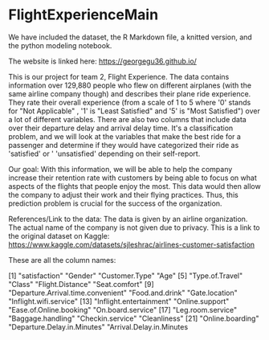 # FlightExperienceMain

We have included the dataset, the R Markdown file, a knitted version, and the python modeling notebook.

The website is linked here: https://georgegu36.github.io/

This is our project for team 2, Flight Experience. The data contains information over 129,880 people who flew on different airplanes (with the same airline company though) and describes their plane ride experience. They rate their overall experience (from a scale of 1 to 5 where '0' stands for "Not Applicable" , '1' is "Least Satisfied" and '5' is "Most Satisfied") over a lot of different variables. There are also two columns that include data over their departure delay and arrival delay time. It's a classification problem, and we will look at the variables that make the best ride for a passenger and determine if they would have categorized their ride as 'satisfied' or ' 'unsatisfied' depending on their self-report.

Our goal: With this information, we will be able to help the company increase their retention rate with customers by being able to focus on what aspects of the flights that people enjoy the most. This data would then allow the company to adjust their work and their flying practices. Thus, this prediction problem is crucial for the success of the organization.

References/Link to the data: The data is given by an airline organization. The actual name of the company is not given due to privacy. This is a link to the original dataset on Kaggle: https://www.kaggle.com/datasets/sjleshrac/airlines-customer-satisfaction

These are all the column names:

[1] "satisfaction" "Gender" "Customer.Type" "Age"
[5] "Type.of.Travel" "Class" "Flight.Distance" "Seat.comfort"
[9] "Departure.Arrival.time.convenient" "Food.and.drink" "Gate.location" "Inflight.wifi.service"
[13] "Inflight.entertainment" "Online.support" "Ease.of.Online.booking" "On.board.service"
[17] "Leg.room.service" "Baggage.handling" "Checkin.service" "Cleanliness"
[21] "Online.boarding" "Departure.Delay.in.Minutes" "Arrival.Delay.in.Minutes

